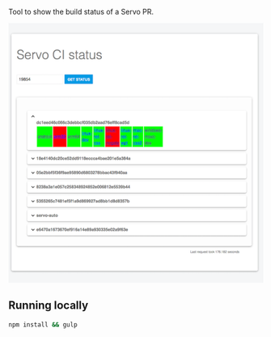 Tool to show the build status of a Servo PR.

![screenshot](screenshot.png)

## Running locally
```bash
npm install && gulp
```
